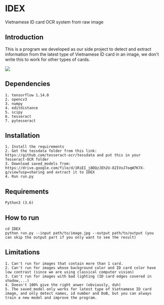 # IDEX
Vietnamese ID card OCR system from raw image


## Introduction
This is a program we developed as our side project to detect and extract information from the latest type of Vietnamese ID card in an image, we don't write this to work for other types of cards.


![](images/overview.png)


## Dependencies
    1. tensorflow 1.14.0
    2. opencv3
    3. numpy
    4. editdistance
    5. scipy
    6. tesseract
    7. pytesseract
    
## Installation
    1. Install the requirements
    2. Get the tessdata folder from this link: https://github.com/tesseract-ocr/tessdata and put this in your Tesseract-OCR folder
    3. Download saved_models from: https://drive.google.com/file/d/1RiEI_j8DQzJEh2U-82IVoJ7oqW7K7X-g/view?usp=sharing and extract it to IDEX
    4. Run run.py
    

## Requirements
    Python3 (3.6)
    
## How to run
    cd IDEX
    python run.py --input path/to/image.jpg --output path/to/output (you can skip the output part if you only want to see the result)
    
    
## Limitations
    1. Can't run for images that contain more than 1 card.
    2. Can't run for images whose background color and ID card color have low contrast (since we are using classical computer vision)
    3. Can't run for images with bad lighting (ID card edges covered in shadow,...)
    4. Doesn't 100% give the right anwer (obviously, duh)
    5. The saved_model only works for latest type of Vietnamese ID card image, and only detect names, id number and DoB, but you can always train a new model and improve the program.
    
